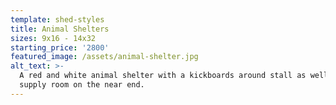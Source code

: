 ```yaml
---
template: shed-styles
title: Animal Shelters
sizes: 9x16 - 14x32
starting_price: '2800'
featured_image: /assets/animal-shelter.jpg
alt_text: >-
  A red and white animal shelter with a kickboards around stall as well as a
  supply room on the near end.
---
```



